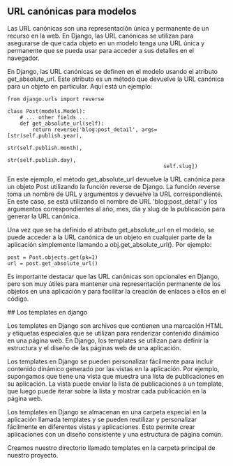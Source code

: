 ## URL canónicas para modelos

Las URL canónicas son una representación única y permanente de un recurso en la web. En Django, las URL canónicas se utilizan para asegurarse de que cada objeto en un modelo tenga una URL única y permanente que se pueda usar para acceder a sus detalles en el navegador.

En Django, las URL canónicas se definen en el modelo usando el atributo get_absolute_url. Este atributo es un método que devuelve la URL canónica para un objeto en particular. Aquí está un ejemplo:

`````
from django.urls import reverse

class Post(models.Model):
    # ... other fields ...
    def get_absolute_url(self):
        return reverse('blog:post_detail', args=[str(self.publish.year),
                                                  str(self.publish.month),
                                                  str(self.publish.day),
                                                  self.slug])
`````

En este ejemplo, el método get_absolute_url devuelve la URL canónica para un objeto Post utilizando la función reverse de Django. La función reverse toma un nombre de URL y argumentos y devuelve la URL correspondiente. En este caso, se está utilizando el nombre de URL 'blog:post_detail' y los argumentos correspondientes al año, mes, día y slug de la publicación para generar la URL canónica.

Una vez que se ha definido el atributo get_absolute_url en el modelo, se puede acceder a la URL canónica de un objeto en cualquier parte de la aplicación simplemente llamando a obj.get_absolute_url(). Por ejemplo:

``````
post = Post.objects.get(pk=1)
url = post.get_absolute_url()
``````

Es importante destacar que las URL canónicas son opcionales en Django, pero son muy útiles para mantener una representación permanente de los objetos en una aplicación y para facilitar la creación de enlaces a ellos en el código.


## Los templates en django

Los templates en Django son archivos que contienen una marcación HTML y etiquetas especiales que se utilizan para renderizar contenido dinámico en una página web. En Django, los templates se utilizan para definir la estructura y el diseño de las páginas web de una aplicación.

Los templates en Django se pueden personalizar fácilmente para incluir contenido dinámico generado por las vistas en la aplicación. Por ejemplo, supongamos que tiene una vista que muestra una lista de publicaciones en su aplicación. La vista puede enviar la lista de publicaciones a un template, que luego puede iterar sobre la lista y mostrar cada publicación en la página web.

Los templates en Django se almacenan en una carpeta especial en la aplicación llamada templates y se pueden reutilizar y personalizar fácilmente en diferentes vistas y aplicaciones. Esto permite crear aplicaciones con un diseño consistente y una estructura de página común.

Creamos nuestro directorio llamado templates en la carpeta principal de nuestro proyecto.





